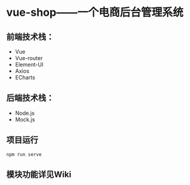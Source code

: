 # vue-shop——一个电商后台管理系统

## 前端技术栈：
- Vue
- Vue-router
- Element-UI
- Axios
- ECharts

## 后端技术栈：
- Node.js
- Mock.js

## 项目运行
```
npm run serve
```

## 模块功能详见Wiki